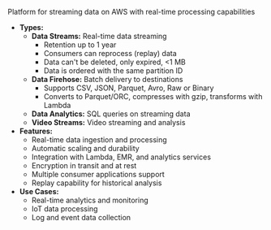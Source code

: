 Platform for streaming data on AWS with real-time processing capabilities
- **Types:**
    - **Data Streams:** Real-time data streaming
	    - Retention up to 1 year
	    - Consumers can reprocess (replay) data
	    - Data can't be deleted, only expired, <1 MB
	    - Data is ordered with the same partition ID
    - **Data Firehose:** Batch delivery to destinations
	    - Supports CSV, JSON, Parquet, Avro, Raw or Binary
	    - Converts to Parquet/ORC, compresses with gzip, transforms with Lambda
    - **Data Analytics:** SQL queries on streaming data
    - **Video Streams:** Video streaming and analysis
- **Features:**
    - Real-time data ingestion and processing
    - Automatic scaling and durability
    - Integration with Lambda, EMR, and analytics services
    - Encryption in transit and at rest
    - Multiple consumer applications support
    - Replay capability for historical analysis
- **Use Cases:**
    - Real-time analytics and monitoring
    - IoT data processing
    - Log and event data collection